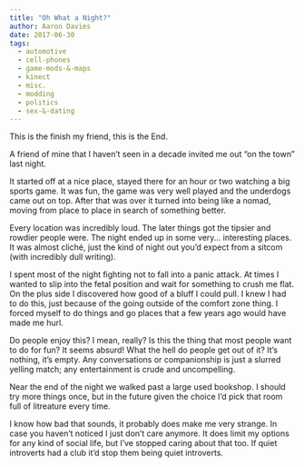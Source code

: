 ```yaml
---
title: "Oh What a Night?"
author: Aaron Davies
date: 2017-06-30
tags:
  - automotive
  - cell-phones
  - game-mods-&-maps
  - kinect
  - misc.
  - modding
  - politics
  - sex-&-dating
---
```


This is the finish my friend, this is the End.

A friend of mine that I haven’t seen in a decade invited me out “on the town” last night.

It started off at a nice place, stayed there for an hour or two watching a big sports game. It was fun, the game was very well played and the underdogs came out on top. After that was over it turned into being like a nomad, moving from place to place in search of something better.

Every location was incredibly loud. The later things got the tipsier and rowdier people were. The night ended up in some very… interesting places. It was almost cliché, just the kind of night out you’d expect from a sitcom (with incredibly dull writing).

I spent most of the night fighting not to fall into a panic attack. At times I wanted to slip into the fetal position and wait for something to crush me flat. On the plus side I discovered how good of a bluff I could pull. I knew I had to do this, just because of the going outside of the comfort zone thing. I forced myself to do things and go places that a few years ago would have made me hurl.

Do people enjoy this? I mean, really? Is this the thing that most people want to do for fun? It seems absurd! What the hell do people get out of it? It’s nothing, it’s empty. Any conversations or companionship is just a slurred yelling match; any entertainment is crude and uncompelling.

Near the end of the night we walked past a large used bookshop. I should try more things once, but in the future given the choice I’d pick that room full of litreature every time.

I know how bad that sounds, it probably does make me very strange. In case you haven’t noticed I just don’t care anymore. It does limit my options for any kind of social life, but I’ve stopped caring about that too. If quiet introverts had a club it’d stop them being quiet introverts.
